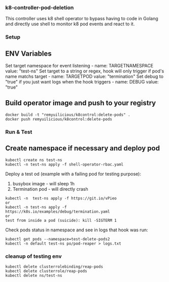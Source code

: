 ### k8-controller-pod-deletion
This controller uses k8 shell operator to bypass having to code in Golang
and directly use shell to monitor k8 pod events and react to it.

### Setup

## ENV Variables
Set target namespace for event listening
    - name: TARGETNAMESPACE
      value: "test-ns"
Set target to a string or regex, hook will only trigger if pod's name matchs target
    - name: TARGETPOD
      value: "termination"
Set debug to "true" if you just want logs when the hook triggers
    - name: DEBUG
      value: "true" 

## Build operator image and push to your registry
```
docker build -t "remyuilicious/k8control:delete-pods" .    
docker push remyuilicious/k8control:delete-pods
```
### Run & Test

## Create namespace if necessary and deploy pod

```
kubectl create ns test-ns
kubectl -n test-ns apply -f shell-operator-rbac.yaml  
```

Deploy a test od (example with a failing pod for testing purpose):

1) busybox image - will sleep 1h
2) Termination pod - will directly crash
```
kubectl -n  test-ns apply -f https://git.io/vPieo
or 
kubectl -n test-ns apply -f https://k8s.io/examples/debug/termination.yaml
or 
test from inside a pod (suicide): kill -SIGTERM 1
```

Check pods status in namespace and 
see in logs that hook was run:

```
kubectl get pods --namespace=test-delete-pods2
kubectl -n default test-ns po/pod-reaper > logs.txt
```

### cleanup of testing env 
```
kubectl delete clusterrolebinding/reap-pods
kubectl delete clusterrole/reap-pods
kubectl delete ns/test-ns
```

